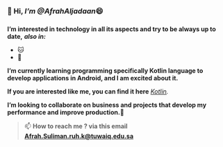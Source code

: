 

### **👋 Hi,** ***I’m @AfrahAljadaan***:smile:<h3>

**I’m interested in technology in all its aspects and try to be always up to date,** 
***also in:***
* :cat: 
* :car:

**I’m currently learning programming specifically Kotlin language to develop applications in Android, and I am excited about it.**

**If you are interested like me, you can find it here**
*[Kotlin](https://kotlinlang.org/).*


**I’m looking to collaborate on business and projects that develop my performance and improve production.:muscle:**

>📫 **How to reach me ? 
>via this email Afrah.Suliman.ruh.k@tuwaiq.edu.sa**
